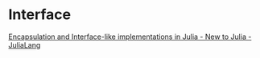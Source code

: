 # Interface

[Encapsulation and Interface-like implementations in Julia - New to Julia - JuliaLang](https://discourse.julialang.org/t/encapsulation-and-interface-like-implementations-in-julia/74616)
